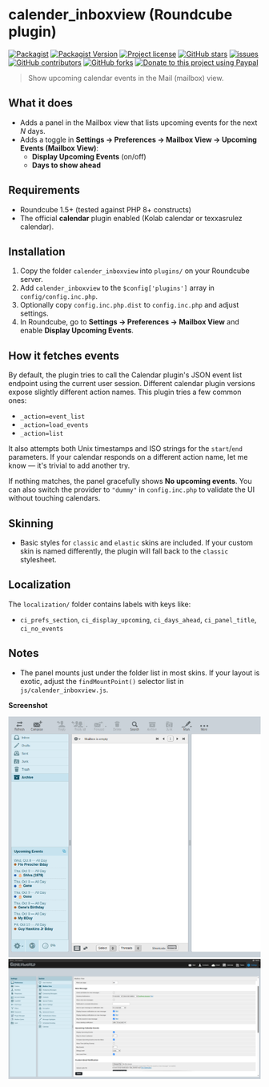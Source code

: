 # calender_inboxview (Roundcube plugin)

[![Packagist](https://img.shields.io/packagist/dt/texxasrulez/calender_inboxview?style=plastic&labelColor=blue&color=gold)](https://packagist.org/packages/texxasrulez/calender_inboxview)
[![Packagist Version](https://img.shields.io/packagist/v/texxasrulez/calender_inboxview?style=plastic&logo=packagist&logoColor=white&labelColor=blue&color=limegreen)](https://packagist.org/packages/texxasrulez/calender_inboxview)
[![Project license](https://img.shields.io/github/license/texxasrulez/calender_inboxview?style=plastic&labelColor=blue&color=coral)](https://github.com/texxasrulez/calender_inboxview/LICENSE)
[![GitHub stars](https://img.shields.io/github/stars/texxasrulez/calender_inboxview?style=plastic&logo=github&labelColor=blue&color=deepskyblue)](https://github.com/texxasrulez/calender_inboxview/stargazers)
[![issues](https://img.shields.io/github/issues/texxasrulez/calender_inboxview?style=plastic&labelColor=blue&color=aqua)](https://github.com/texxasrulez/calender_inboxview/issues)
[![GitHub contributors](https://img.shields.io/github/contributors/texxasrulez/calender_inboxview?style=plastic&logo=github&logoColor=white&labelColor=blue&color=orchid)](https://github.com/texxasrulez/calender_inboxview/graphs/contributors)
[![GitHub forks](https://img.shields.io/github/forks/texxasrulez/calender_inboxview?style=plastic&logo=github&logoColor=white&labelColor=blue&color=darkorange)](https://github.com/texxasrulez/calender_inboxview/forks)
[![Donate to this project using Paypal](https://img.shields.io/badge/paypal-money_please-blue.svg?style=plastic&labelColor=blue&color=forestgreen&logo=paypal)](https://www.paypal.me/texxasrulez)

> Show upcoming calendar events in the Mail (mailbox) view.

## What it does
- Adds a panel in the Mailbox view that lists upcoming events for the next _N_ days.
- Adds a toggle in **Settings → Preferences → Mailbox View → Upcoming Events (Mailbox View)**:
  - **Display Upcoming Events** (on/off)
  - **Days to show ahead**

## Requirements
- Roundcube 1.5+ (tested against PHP 8+ constructs)
- The official **calendar** plugin enabled (Kolab calendar or texxasrulez calendar).

## Installation
1. Copy the folder `calender_inboxview` into `plugins/` on your Roundcube server.
2. Add `calender_inboxview` to the `$config['plugins']` array in `config/config.inc.php`.
3. Optionally copy `config.inc.php.dist` to `config.inc.php` and adjust settings.
4. In Roundcube, go to **Settings → Preferences → Mailbox View** and enable **Display Upcoming Events**.

## How it fetches events
By default, the plugin tries to call the Calendar plugin's JSON event list endpoint using the current user session.
Different calendar plugin versions expose slightly different action names. This plugin tries a few common ones:
- `_action=event_list`
- `_action=load_events`
- `_action=list`

It also attempts both Unix timestamps and ISO strings for the `start`/`end` parameters. If your calendar responds
on a different action name, let me know — it's trivial to add another try.

If nothing matches, the panel gracefully shows **No upcoming events**. You can also switch the provider to `"dummy"`
in `config.inc.php` to validate the UI without touching calendars.

## Skinning
- Basic styles for `classic` and `elastic` skins are included. If your custom skin is named differently,
  the plugin will fall back to the `classic` stylesheet.

## Localization
The `localization/` folder contains labels with keys like:
- `ci_prefs_section`, `ci_display_upcoming`, `ci_days_ahead`, `ci_panel_title`, `ci_no_events`

## Notes
- The panel mounts just under the folder list in most skins. If your layout is exotic,
  adjust the `findMountPoint()` selector list in `js/calender_inboxview.js`.

**Screenshot**

![Calendar Inbox View](images/calendar_inboxview_screenshot.png?raw=true "Calendar Inbox View Screenshot")
![Calendar Inbox SettingsView](images/calendar_inboxview_settings_screenshot.png?raw=true "Calendar Inbox View Settings Screenshot")
